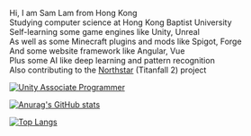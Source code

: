 Hi, I am Sam Lam from Hong Kong  
Studying computer science at Hong Kong Baptist University  
Self-learning some game engines like Unity, Unreal  
As well as some Minecraft plugins and mods like Spigot, Forge  
And some website framework like Angular, Vue  
Plus some AI like deep learning and pattern recognition  
Also contributing to the [Northstar](https://github.com/R2Northstar) (Titanfall 2) project

[![Unity Associate Programmer](https://images.credly.com/size/110x110/images/d1f43356-4e1e-424a-99e3-65636d7bc4fd/image.png)](https://www.credly.com/badges/35957257-185d-40e1-be9b-e1f3f4050961/public_url)  

[![Anurag's GitHub stats](https://github-readme-stats-sigma-five.vercel.app/api?username=SamLam140330&count_private=true&show_icons=true&theme=radical)](https://github.com/SamLam140330)  

[![Top Langs](https://github-readme-stats.vercel.app/api/top-langs/?username=SamLam140330&langs_count=10&layout=compact&hide=shaderlab,hlsl)](https://github.com/SamLam140330)
